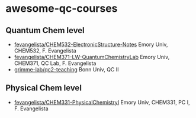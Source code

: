 # awesome-qc-courses

## Quantum Chem level
* [fevangelista/CHEM532-ElectronicStructure-Notes](https://github.com/fevangelista/CHEM532-ElectronicStructure-Notes)
Emory Univ, CHEM532, F. Evangelista
* [fevangelista/CHEM371-LW-QuantumChemistryLab](https://github.com/fevangelista/CHEM371-LW-QuantumChemistryLab)
Emory Univ, CHEM371, QC Lab, F. Evangelista
* [grimme-lab/qc2-teaching](https://github.com/grimme-lab/qc2-teaching)
Bonn Univ, QC II

## Physical Chem level
* [fevangelista/CHEM331-PhysicalChemistryI](https://github.com/fevangelista/CHEM331-PhysicalChemistryI)
Emory Univ, CHEM331, PC I, F. Evangelista
